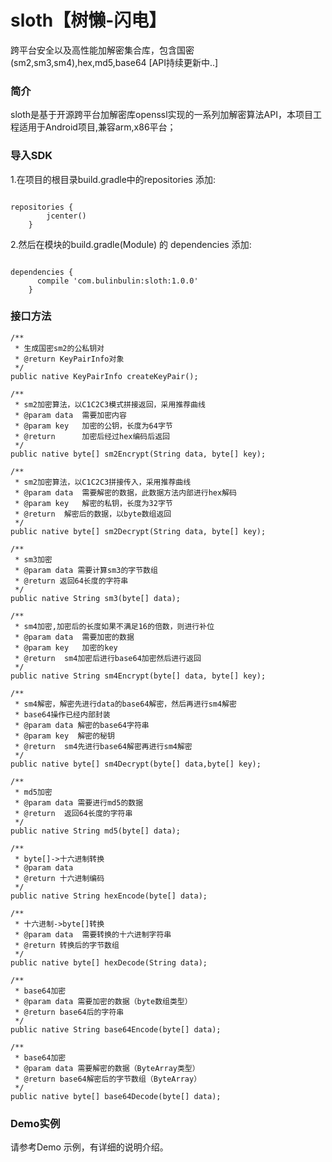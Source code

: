 # sloth【树懒-闪电】
跨平台安全以及高性能加解密集合库，包含国密(sm2,sm3,sm4),hex,md5,base64 [API持续更新中..]

### 简介
sloth是基于开源跨平台加解密库openssl实现的一系列加解密算法API，本项目工程适用于Android项目,兼容arm,x86平台；

### 导入SDK

1.在项目的根目录build.gradle中的repositories 添加:
```

repositories {
        jcenter()
    }

```
2.然后在模块的build.gradle(Module) 的 dependencies 添加:
```

dependencies {
      compile 'com.bulinbulin:sloth:1.0.0'
    }

```



### 接口方法

```
/**
 * 生成国密sm2的公私钥对
 * @return KeyPairInfo对象
 */
public native KeyPairInfo createKeyPair();
```

```
/**
 * sm2加密算法，以C1C2C3模式拼接返回，采用推荐曲线
 * @param data  需要加密内容
 * @param key   加密的公钥，长度为64字节
 * @return      加密后经过hex编码后返回
 */
public native byte[] sm2Encrypt(String data, byte[] key);
```

```
/**
 * sm2加密算法，以C1C2C3拼接传入，采用推荐曲线
 * @param data  需要解密的数据，此数据方法内部进行hex解码
 * @param key   解密的私钥，长度为32字节
 * @return  解密后的数据，以byte数组返回
 */
public native byte[] sm2Decrypt(String data, byte[] key);
```

```
/**
 * sm3加密
 * @param data 需要计算sm3的字节数组
 * @return 返回64长度的字符串
 */
public native String sm3(byte[] data);
```

```
/**
 * sm4加密,加密后的长度如果不满足16的倍数，则进行补位
 * @param data  需要加密的数据
 * @param key   加密的key
 * @return  sm4加密后进行base64加密然后进行返回
 */
public native String sm4Encrypt(byte[] data, byte[] key);
```

```
/**
 * sm4解密，解密先进行data的base64解密，然后再进行sm4解密
 * base64操作已经内部封装
 * @param data 解密的base64字符串
 * @param key  解密的秘钥
 * @return  sm4先进行base64解密再进行sm4解密
 */
public native byte[] sm4Decrypt(byte[] data,byte[] key);
```

```
/**
 * md5加密
 * @param data 需要进行md5的数据
 * @return  返回64长度的字符串
 */
public native String md5(byte[] data);
```

```
/**
 * byte[]->十六进制转换
 * @param data
 * @return 十六进制编码
 */
public native String hexEncode(byte[] data);
```

```
/**
 * 十六进制->byte[]转换
 * @param data  需要转换的十六进制字符串
 * @return 转换后的字节数组
 */
public native byte[] hexDecode(String data);
```

```
/**
 * base64加密
 * @param data 需要加密的数据（byte数组类型）
 * @return base64后的字符串
 */
public native String base64Encode(byte[] data);

```

```
/**
 * base64加密
 * @param data 需要解密的数据（ByteArray类型）
 * @return base64解密后的字节数组（ByteArray）
 */
public native byte[] base64Decode(byte[] data);
```



### Demo实例

请参考Demo 示例，有详细的说明介绍。

